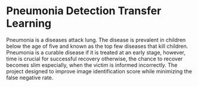 # Pneumonia Detection Transfer Learning
Pneumonia is a diseases attack lung. The disease is prevalent in children below the age of five and known as the top few diseases that kill children. Pneumonia is a curable disease if it is treated at an early stage, however, time is crucial for successful recovery otherwise, the chance to recover becomes slim especially, when the victim is informed incorrectly. The project designed to improve image identification score while minimizing the false negative rate.
